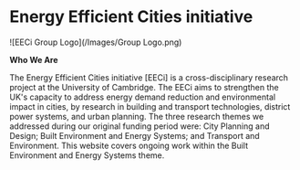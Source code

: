 # Energy Efficient Cities initiative

![EECi Group Logo](/Images/Group Logo.png)

**Who We Are**

The Energy Efficient Cities initiative [EECi] is a cross-disciplinary research project at the University of Cambridge. The EECi aims to strengthen the UK's capacity to address energy demand reduction and environmental impact in cities, by research in building and transport technologies, district power systems, and urban planning. The three research themes we addressed during our original funding period were: City Planning and Design; Built Environment and Energy Systems; and Transport and Environment. This website covers ongoing work within the Built Environment and Energy Systems theme.




<style>
.node {
  stroke: #fff;
  stroke-width: 1.5px;
}
.link {
  stroke: #999;
  stroke-opacity: .6;
}
</style>

<div id='d3div'></div>

<script src="//d3js.org/d3.v3.min.js"></script>
<script>
var width = 500,
    height = 500;
var color = d3.scale.category20();
var force = d3.layout.force()
    .charge(-120)
    .linkDistance(30)
    .size([width, height]);
var svg = d3.select("#d3div").append("svg")
    .attr("width", width)
    .attr("height", height);
d3.json("/home/data/miserables.json", function(error, graph) {
  if (error) throw error;
  force
      .nodes(graph.nodes)
      .links(graph.links)
      .start();
  var link = svg.selectAll(".link")
      .data(graph.links)
    .enter().append("line")
      .attr("class", "link")
      .style("stroke-width", function(d) { return Math.sqrt(d.value); });
  var node = svg.selectAll(".node")
      .data(graph.nodes)
    .enter().append("circle")
      .attr("class", "node")
      .attr("r", 5)
      .style("fill", function(d) { return color(d.group); })
      .call(force.drag);
  node.append("title")
      .text(function(d) { return d.name; });
  force.on("tick", function() {
    link.attr("x1", function(d) { return d.source.x; })
        .attr("y1", function(d) { return d.source.y; })
        .attr("x2", function(d) { return d.target.x; })
        .attr("y2", function(d) { return d.target.y; });
    node.attr("cx", function(d) { return d.x; })
        .attr("cy", function(d) { return d.y; });
  });
});
</script>
